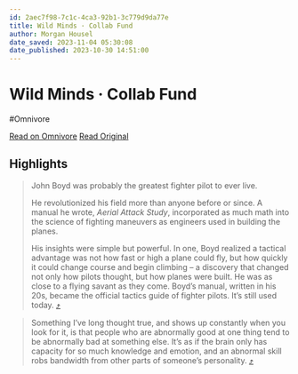 ```yaml
---
id: 2aec7f98-7c1c-4ca3-92b1-3c779d9da77e
title: Wild Minds · Collab Fund
author: Morgan Housel
date_saved: 2023-11-04 05:30:08
date_published: 2023-10-30 14:51:00
---
```


# Wild Minds · Collab Fund
#Omnivore

[Read on Omnivore](https://omnivore.app/me/https-collabfund-com-blog-wild-minds-18b9a4fdb7c)
[Read Original](https://collabfund.com/blog/wild-minds/)

## Highlights

> John Boyd was probably the greatest fighter pilot to ever live.
> 
> He revolutionized his field more than anyone before or since. A manual he wrote, _Aerial Attack Study_, incorporated as much math into the science of fighting maneuvers as engineers used in building the planes.
> 
> His insights were simple but powerful. In one, Boyd realized a tactical advantage was not how fast or high a plane could fly, but how quickly it could change course and begin climbing – a discovery that changed not only how pilots thought, but how planes were built. He was as close to a flying savant as they come. Boyd’s manual, written in his 20s, became the official tactics guide of fighter pilots. It’s still used today. [⤴️](https://omnivore.app/me/https-collabfund-com-blog-wild-minds-18b9a4fdb7c#7baad204-e98a-4979-8149-d1296d4c5d32) 

> Something I’ve long thought true, and shows up constantly when you look for it, is that people who are abnormally good at one thing tend to be abnormally bad at something else. It’s as if the brain only has capacity for so much knowledge and emotion, and an abnormal skill robs bandwidth from other parts of someone’s personality. [⤴️](https://omnivore.app/me/https-collabfund-com-blog-wild-minds-18b9a4fdb7c#6a6fd789-5390-49f4-875a-deea10567de3) 

